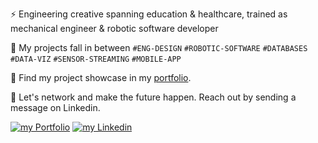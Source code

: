 
<!--
**ThomasCarstens/ThomasCarstens** is a ✨ _special_ ✨ repository because its `README.md` (this file) appears on your GitHub profile.

Here are some ideas to get you started:

- 🔭 I’m currently working on ...
- 🌱 I’m currently learning ...
- 👯 I’m looking to collaborate on ...
- 🤔 I’m looking for help with ...
- 💬 Ask me about ...
- 📫 How to reach me: ...
- 😄 Pronouns: ...
- ⚡ Fun fact: ...
-->
⚡ Engineering creative spanning education & healthcare, trained as mechanical engineer & robotic software developer

🌱 My projects fall in between `#ENG-DESIGN` `#ROBOTIC-SOFTWARE` `#DATABASES` `#DATA-VIZ` `#SENSOR-STREAMING` `#MOBILE-APP`

🔭 Find my project showcase in my [portfolio](https://thomascarstens.github.io).
<!-- [my online portfolio](https://thomascarstens.github.io).  -->

<!--      [![Thomas's github stats](https://github-readme-stats.vercel.app/api?username=ThomasCarstens)](https://github.com/anuraghazra/github-readme-stats) -->

💬 Let's network and make the future happen. Reach out by sending a message on Linkedin.
<!-- BEGIN LATEST DOWNLOAD BUTTON -->
[![my Portfolio](https://img.shields.io/badge/website-000000?style=for-the-badge&logo=About.me&logoColor=white)](https://thomascarstens.github.io)          [![my Linkedin](https://img.shields.io/badge/LinkedIn-0077B5?style=for-the-badge&logo=linkedin&logoColor=white)](https://www.linkedin.com/in/thomas-carstens-31632468/)


<!-- BEGIN LATEST DOWNLOAD BUTTON -->
<!--[![Download zip](https://custom-icon-badges.herokuapp.com/badge/-Download-green?style=for-the-badge&logo=download&logoColor=green "Data-viz")](https://github.com/DenverCoder1/readme-download-button-action/archive/1.0.1.zip) -->
<!-- END LATEST DOWNLOAD BUTTON -->
